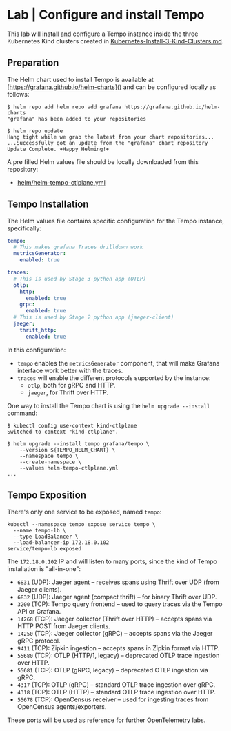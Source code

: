 # Lab | Configure and install Tempo

This lab will install and configure a Tempo instance inside the three Kubernetes
Kind clusters created in [Kubernetes-Install-3-Kind-Clusters.md](../../Common/Kubernetes-Install-3-Kind-Clusters.md).

## Preparation

The Helm chart used to install Tempo is available at [https://grafana.github.io/helm-charts]()
and can be configured locally as follows:

```console
$ helm repo add helm repo add grafana https://grafana.github.io/helm-charts
"grafana" has been added to your repositories

$ helm repo update
Hang tight while we grab the latest from your chart repositories...
...Successfully got an update from the "grafana" chart repository
Update Complete. ⎈Happy Helming!⎈
```

A pre filled Helm values file should be locally downloaded from this repository:

- [helm/helm-tempo-ctlplane.yml]()


## Tempo Installation

The Helm values file contains specific configuration for the Tempo instance,
specifically:

```yaml
tempo:
  # This makes grafana Traces drilldown work
  metricsGenerator:
    enabled: true

traces:
  # This is used by Stage 3 python app (OTLP)
  otlp:
    http:
      enabled: true
    grpc:
      enabled: true
  # This is used by Stage 2 python app (jaeger-client)
  jaeger:
    thrift_http:
      enabled: true
```

In this configuration:

- `tempo` enables the `metricsGenerator` component, that will make Grafana
  interface work better with the traces.
- `traces` will enable the different protocols supported by the instance:
  - `otlp`, both for gRPC and HTTP.
  - `jaeger`, for Thrift over HTTP.

One way to install the Tempo chart is using the `helm upgrade --install`
command:

```console
$ kubectl config use-context kind-ctlplane
Switched to context "kind-ctlplane".

$ helm upgrade --install tempo grafana/tempo \
    --version ${TEMPO_HELM_CHART} \
    --namespace tempo \
    --create-namespace \
    --values helm-tempo-ctlplane.yml
...
```

## Tempo Exposition

There's only one service to be exposed, named `tempo`:

```console
kubectl --namespace tempo expose service tempo \
  --name tempo-lb \
  --type LoadBalancer \
  --load-balancer-ip 172.18.0.102
service/tempo-lb exposed
```

The `172.18.0.102` IP and will listen to many ports, since the kind of Tempo
installation is "all-in-one":

- `6831` (UDP): Jaeger agent – receives spans using Thrift over UDP (from Jaeger
  clients).
- `6832` (UDP): Jaeger agent (compact thrift) – for binary Thrift over UDP.
- `3200` (TCP): Tempo query frontend – used to query traces via the Tempo API or
  Grafana.
- `14268` (TCP): Jaeger collector (Thrift over HTTP) – accepts spans via HTTP
  POST from Jaeger clients.
- `14250` (TCP): Jaeger collector (gRPC) – accepts spans via the Jaeger gRPC
  protocol.
- `9411` (TCP): Zipkin ingestion – accepts spans in Zipkin format via HTTP.
- `55680` (TCP): OTLP (HTTP/1, legacy) – deprecated OTLP trace ingestion over
  HTTP.
- `55681` (TCP): OTLP (gRPC, legacy) – deprecated OTLP ingestion via gRPC.
- `4317` (TCP): OTLP (gRPC) – standard OTLP trace ingestion over gRPC.
- `4318` (TCP): OTLP (HTTP) – standard OTLP trace ingestion over HTTP.
- `55678` (TCP): OpenCensus receiver – used for ingesting traces from OpenCensus
  agents/exporters.

These ports will be used as reference for further OpenTelemetry labs.
